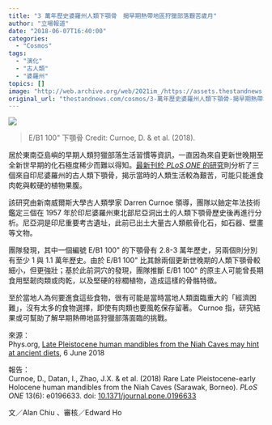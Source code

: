 ```yaml
---
title: "3 萬年歷史婆羅州人類下顎骨　揭早期熱帶地區狩獵部落艱苦歲月"
author: "立場報道"
date: "2018-06-07T16:40:00"
categories:
  - "Cosmos"
tags:
  - "演化"
  - "古人類"
  - "婆羅州"
topics: []
image: "http://web.archive.org/web/2021im_/https://assets.thestandnews.com/media/photos/journal.pone.0196633.g002_fRSea.PNG"
original_url: "thestandnews.com/cosmos/3-萬年歷史婆羅州人類下顎骨-揭早期熱帶地區狩獵部落艱苦歲月"
---
```

![](http://web.archive.org/web/2021im_/https://assets.thestandnews.com/media/photos/journal.pone.0196633.g002_fRSea.PNG)
> E/B1 100" 下顎骨 Credit: Curnoe, D. & et al. (2018).

居於東南亞島嶼的早期人類狩獵部落生活習慣等資訊，一直因為來自更新世晚期至全新世早期的化石極度稀少而難以得知。[最新刊於 _PLoS ONE_ 的研究](http://web.archive.org/web/20211229132229/https://doi.org/10.1371/journal.pone.0196633)則分析了三個來自印尼婆羅州的古人類下顎骨，揭示當時的人類生活較為艱苦，可能只能進食肉乾與較硬的植物果腹。

該研究由新南威爾斯大學古人類學家 Darren Curnoe 領導，團隊以鈾定年法技術鑑定三個在 1957 年於印尼婆羅州東北部尼亞洞出土的人類下顎骨歷史後再進行分析。尼亞洞是印尼重要考古遺址，此前已出土大量古人類骸骨化石，如石器、壁畫等文物。

團隊發現，其中一個編號 E/B1 100" 的下顎骨有 2.8-3 萬年歷史，另兩個則分別有至少 1 與 1.1 萬年歷史。由於 E/B1 100" 比其餘兩個更新世晚期的人類下顎骨較細小，但更強壯；基於此前洞穴的發現，團隊推斷 E/B1 100" 的原主人可能曾長期食用堅韌肉類或肉乾，以及堅硬的棕櫚植物，造成這樣的骨骼特徵。

至於當地人為何要進食這些食物，很有可能是當時當地人類面臨重大的「經濟困難」，沒有太多的食物選擇，即使有肉類也要風乾保存留著。 Curnoe 指，研究結果或可幫助了解早期熱帶地區狩獵部落面臨的挑戰。

來源：  
Phys.org, [Late Pleistocene human mandibles from the Niah Caves may hint at ancient diets](http://web.archive.org/web/20211229132229/https://phys.org/news/2018-06-late-pleistocene-human-mandibles-niah.html), 6 June 2018

報告：  
Curnoe, D., Datan, I., Zhao, J.X. & et al. (2018) Rare Late Pleistocene-early Holocene human mandibles from the Niah Caves (Sarawak, Borneo). _PLoS ONE_ 13(6): e0196633. doi: [10.1371/journal.pone.0196633](http://web.archive.org/web/20211229132229/https://doi.org/10.1371/journal.pone.0196633)

文／Alan Chiu 、審核／Edward Ho